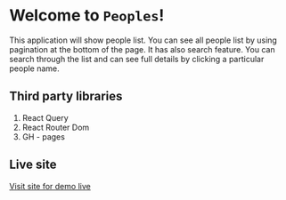 # Welcome to `Peoples`!

This application will show people list. You can see all people list by using pagination at the bottom of the page.
It has also search feature. You can search through the list and can see full details by clicking a particular people name.

## Third party libraries

1.  React Query
2.  React Router Dom
3.  GH - pages

## Live site

[Visit site for demo live](https://peoples1.netlify.app)
